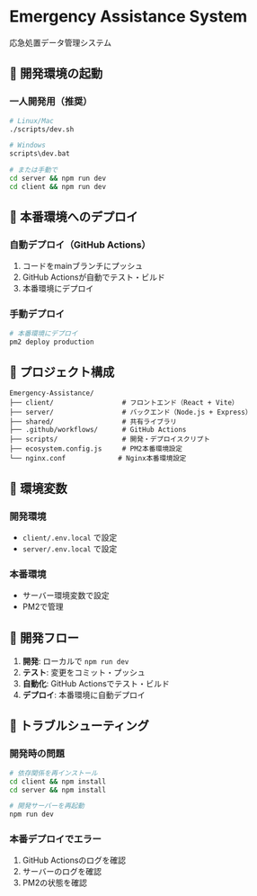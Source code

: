 # Emergency Assistance System

応急処置データ管理システム

## 🚀 開発環境の起動

### 一人開発用（推奨）
```bash
# Linux/Mac
./scripts/dev.sh

# Windows
scripts\dev.bat

# または手動で
cd server && npm run dev
cd client && npm run dev
```

## 🐳 本番環境へのデプロイ

### 自動デプロイ（GitHub Actions）
1. コードをmainブランチにプッシュ
2. GitHub Actionsが自動でテスト・ビルド
3. 本番環境にデプロイ

### 手動デプロイ
```bash
# 本番環境にデプロイ
pm2 deploy production
```

## 📁 プロジェクト構成

```
Emergency-Assistance/
├── client/                 # フロントエンド（React + Vite）
├── server/                 # バックエンド（Node.js + Express）
├── shared/                 # 共有ライブラリ
├── .github/workflows/      # GitHub Actions
├── scripts/                # 開発・デプロイスクリプト
├── ecosystem.config.js     # PM2本番環境設定
└── nginx.conf             # Nginx本番環境設定
```

## 🔧 環境変数

### 開発環境
- `client/.env.local` で設定
- `server/.env.local` で設定

### 本番環境
- サーバー環境変数で設定
- PM2で管理

## 📝 開発フロー

1. **開発**: ローカルで `npm run dev`
2. **テスト**: 変更をコミット・プッシュ
3. **自動化**: GitHub Actionsでテスト・ビルド
4. **デプロイ**: 本番環境に自動デプロイ

## 🚨 トラブルシューティング

### 開発時の問題
```bash
# 依存関係を再インストール
cd client && npm install
cd server && npm install

# 開発サーバーを再起動
npm run dev
```

### 本番デプロイでエラー
1. GitHub Actionsのログを確認
2. サーバーのログを確認
3. PM2の状態を確認

